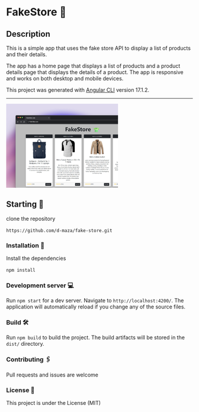 # FakeStore 👕

## Description

This is a simple app that uses the fake store API to display a list of products and their details.

The app has a home page that displays a list of products and a product details page that displays the details of a product. The app is responsive and works on both desktop and mobile devices. 

This project was generated with [Angular CLI](https://github.com/angular/angular-cli) version 17.1.2.
<hr>
<img width="60%" src="src\fakeStore.png"  alt="image app" />

<br>



## Starting 🚀

clone the repository

```https://github.com/d-maza/fake-store.git```

### Installation 🔧

Install the dependencies

```npm install```


### Development server 💻

Run `npm start` for a dev server. Navigate to `http://localhost:4200/`. The application will automatically reload if you change any of the source files.


### Build 🛠️

Run `npm build` to build the project. The build artifacts will be stored in the `dist/` directory.

### Contributing 🖇️

Pull requests and issues are welcome

### License 📄

This project is under the License (MIT)

